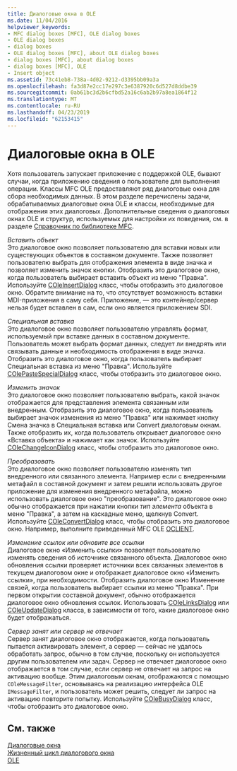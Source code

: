 ```yaml
---
title: Диалоговые окна в OLE
ms.date: 11/04/2016
helpviewer_keywords:
- MFC dialog boxes [MFC], OLE dialog boxes
- OLE dialog boxes
- dialog boxes
- OLE dialog boxes [MFC], about OLE dialog boxes
- dialog boxes [MFC], about dialog boxes
- dialog boxes [MFC], OLE
- Insert object
ms.assetid: 73c41eb8-738a-4d02-9212-d3395bb09a3a
ms.openlocfilehash: fa3d87e2cc17e297c3e6387920c6d527d8ddbe39
ms.sourcegitcommit: 0ab61bc3d2b6cfbd52a16c6ab2b97a8ea1864f12
ms.translationtype: MT
ms.contentlocale: ru-RU
ms.lasthandoff: 04/23/2019
ms.locfileid: "62153415"
---
```

# <a name="dialog-boxes-in-ole"></a>Диалоговые окна в OLE

Хотя пользователь запускает приложение с поддержкой OLE, бывают случаи, когда приложению сведения о пользователе для выполнения операции. Классы MFC OLE предоставляют ряд диалоговые окна для сбора необходимых данных. В этом разделе перечислены задачи, обрабатываемых диалоговые окна OLE и классы, необходимые для отображения этих диалоговых. Дополнительные сведения о диалоговых окнах OLE и структур, используемых для настройки их поведения, см. в разделе [Справочник по библиотеке MFC](../mfc/mfc-desktop-applications.md).

*Вставить объект*<br/>
Это диалоговое окно позволяет пользователю для вставки новых или существующих объектов в составном документе. Также позволяет пользователю выбрать для отображения элемента в виде значка и позволяет изменить значок кнопки. Отобразить это диалоговое окно, когда пользователь выбирает вставить объект из меню "Правка". Используйте [COleInsertDialog](../mfc/reference/coleinsertdialog-class.md) класс, чтобы отобразить это диалоговое окно. Обратите внимание на то, что отсутствует возможность вставки MDI-приложения в саму себя. Приложение, — это контейнер/сервер нельзя будет вставлен в сам, если оно является приложением SDI.

*Специальная вставка*<br/>
Это диалоговое окно позволяет пользователю управлять формат, используемый при вставке данных в составном документе. Пользователь может выбрать формат данных, следует ли внедрять или связывать данные и необходимость отображения в виде значка. Отобразить это диалоговое окно, когда пользователь выбирает Специальная вставка из меню "Правка". Используйте [COlePasteSpecialDialog](../mfc/reference/colepastespecialdialog-class.md) класс, чтобы отобразить это диалоговое окно.

*Изменить значок*<br/>
Это диалоговое окно позволяет пользователю выбрать, какой значок отображается для представления элемента связанным или внедренным. Отобразить это диалоговое окно, когда пользователь выбирает значок изменения из меню "Правка" или нажимает кнопку Смена значка в Специальная вставка или Convert диалоговым окнам. Также отобразить их, когда пользователь открывает диалоговое окно «Вставка объекта» и нажимает как значок. Используйте [COleChangeIconDialog](../mfc/reference/colechangeicondialog-class.md) класс, чтобы отобразить это диалоговое окно.

*Преобразовать*<br/>
Это диалоговое окно позволяет пользователю изменять тип внедренного или связанного элемента. Например если с внедренными метафайл в составной документ и затем решили использовать другое приложение для изменения внедренного метафайла, можно использовать диалоговое окно "преобразование". Это диалоговое окно обычно отображается при нажатии кнопки *тип элемента* объекта в меню "Правка", а затем на каскадные меню, щелкнув Convert. Используйте [COleConvertDialog](../mfc/reference/coleconvertdialog-class.md) класс, чтобы отобразить это диалоговое окно. Например, выполните приведенный MFC OLE [OCLIENT](../overview/visual-cpp-samples.md).

*Изменение ссылок или обновите все ссылки*<br/>
Диалоговое окно «Изменить ссылки» позволяет пользователю изменять сведения об источнике связанного объекта. Диалоговое окно обновления ссылки проверяет источники всех связанных элементов в текущем диалоговом окне и отображает диалоговое окно «Изменить ссылки», при необходимости. Отобразить диалоговое окно Изменение связей, когда пользователь выбирает ссылки из меню "Правка". При первом открытии составной документ, обычно отображается диалоговое окно обновления ссылок. Использовать [COleLinksDialog](../mfc/reference/colelinksdialog-class.md) или [COleUpdateDialog](../mfc/reference/coleupdatedialog-class.md) класса, в зависимости от того, какие диалоговое окно будет отображаться.

*Сервер занят или сервер не отвечает*<br/>
Сервер занят диалоговое окно отображается, когда пользователь пытается активировать элемент, а сервер — сейчас не удалось обработать запрос, обычно в том случае, поскольку он используется другим пользователем или задач. Сервер не отвечает диалоговое окно отображается в том случае, если сервер не отвечает на запрос на активацию вообще. Этим диалоговым окнам, отображаются с помощью `COleMessageFilter`, основываясь на реализацию интерфейса OLE `IMessageFilter`, и пользователь может решить, следует ли запрос на активацию повторите попытку. Используйте [COleBusyDialog](../mfc/reference/colebusydialog-class.md) класс, чтобы отобразить это диалоговое окно.

## <a name="see-also"></a>См. также

[Диалоговые окна](../mfc/dialog-boxes.md)<br/>
[Жизненный цикл диалогового окна](../mfc/life-cycle-of-a-dialog-box.md)<br/>
[OLE](../mfc/ole-in-mfc.md)
